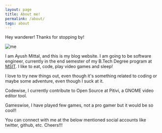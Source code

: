 ```yaml
---
layout: page
title: About me!
permalink: /about/
tags: about
---
```


Hey wanderer! Thanks for stopping by!

![me](https://media.giphy.com/media/pPr0e5tqtCwTe/giphy.gif)

I am Ayush Mittal, and this is my blog website. I am going to be software engineer, currently in the end semester of my B.Tech Degree program at [MSIT](http://www.msit.in). I like to eat, code, play video games and sleep! 

I love to try new things out, even though it's something related to coding or maybe some adventure, even though I suck at it. 

Codewise, I currently contribute to Open Source at Pitivi, a GNOME video editor tool.

Gameswise, I have played few games, not a pro gamer but it would be so cool!!

You can connect with me at the below mentioned social accounts like twitter, github, etc. Cheers!!! 

<!-- This Jekyll theme was originally crafted by [John Otander](http://johnotander.com) as [Pixyll](https://github.com/johno/pixyll) and modified by [Sai Kiran Sripada](https://www.saikiransripada.com/).

Checkout the [Github repository](https://github.com/saikiransripada/mixyll) to download it,
request a feature, report a bug, or contribute. It's free, and open source
([MIT](http://opensource.org/licenses/MIT)).

Thanks to the following:

* [Pixyll](https://github.com/johno/pixyll)
* [BASSCSS](http://basscss.com)
* [Jekyll](http://jekyllrb.com)
* [Refills](http://refills.bourbon.io/)
* [Type Scale](http://type-scale.com/) -->
